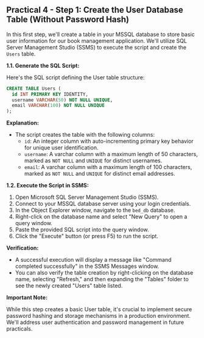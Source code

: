## Practical 4 - Step 1: Create the User Database Table (Without Password Hash)

In this first step, we'll create a table in your MSSQL database to store basic user information for our book management application. We'll utilize SQL Server Management Studio (SSMS) to execute the script and create the `Users` table.

**1.1. Generate the SQL Script:**

Here's the SQL script defining the User table structure:

```sql
CREATE TABLE Users (
  id INT PRIMARY KEY IDENTITY,
  username VARCHAR(50) NOT NULL UNIQUE,
  email VARCHAR(100) NOT NULL UNIQUE
);
```

**Explanation:**

- The script creates the table with the following columns:
  - `id`: An integer column with auto-incrementing primary key behavior for unique user identification.
  - `username`: A varchar column with a maximum length of 50 characters, marked as `NOT NULL` and `UNIQUE` for distinct usernames.
  - `email`: A varchar column with a maximum length of 100 characters, marked as `NOT NULL` and `UNIQUE` for distinct email addresses.

**1.2. Execute the Script in SSMS:**

1. Open Microsoft SQL Server Management Studio (SSMS).
2. Connect to your MSSQL database server using your login credentials.
3. In the Object Explorer window, navigate to the `bed_db` database.
4. Right-click on the database name and select "New Query" to open a query window.
5. Paste the provided SQL script into the query window.
6. Click the "Execute" button (or press F5) to run the script.

**Verification:**

- A successful execution will display a message like "Command completed successfully" in the SSMS Messages window.
- You can also verify the table creation by right-clicking on the database name, selecting "Refresh," and then expanding the "Tables" folder to see the newly created "Users" table listed.

**Important Note:**

While this step creates a basic User table, it's crucial to implement secure password hashing and storage mechanisms in a production environment. We'll address user authentication and password management in future practicals.
